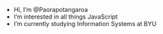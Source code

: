 - Hi, I’m @Paorapotangaroa
- I’m interested in all things JavaScript
- I’m currently studying Information Systems at BYU


<!---
Paorapotangaroa/Paorapotangaroa is a ✨ special ✨ repository because its `README.md` (this file) appears on your GitHub profile.
You can click the Preview link to take a look at your changes.
--->
